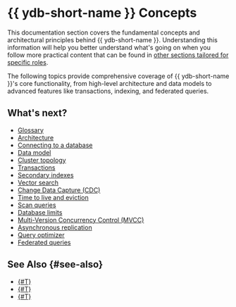 # {{ ydb-short-name }} Concepts

This documentation section covers the fundamental concepts and architectural principles behind {{ ydb-short-name }}. Understanding this information will help you better understand what's going on when you follow more practical content that can be found in [other sections tailored for specific roles](#see-also).

The following topics provide comprehensive coverage of {{ ydb-short-name }}'s core functionality, from high-level architecture and data models to advanced features like transactions, indexing, and federated queries.

## What's next?
- [Glossary](glossary.md)
- [Architecture](architecture.md)
- [Connecting to a database](connect.md)
- [Data model](datamodel/index.md)
- [Cluster topology](topology.md)
- [Transactions](transactions.md)
- [Secondary indexes](secondary_indexes.md)
- [Vector search](vector_search.md)
- [Change Data Capture (CDC)](cdc.md)
- [Time to live and eviction](ttl.md)
- [Scan queries](scan_query.md)
- [Database limits](limits-ydb.md)
- [Multi-Version Concurrency Control (MVCC)](mvcc.md)
- [Asynchronous replication](async-replication.md)
- [Query optimizer](optimizer.md)
- [Federated queries](federated_query/index.md)

## See Also {#see-also}

- [{#T}](../devops/index.md)
- [{#T}](../dev/index.md)
- [{#T}](../security/index.md)